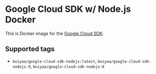 # Google Cloud SDK w/ Node.js Docker

This is Docker image for the [Google Cloud SDK](https://cloud.google.com/sdk/).

## Supported tags

* `boiyaa/google-cloud-sdk-nodejs:latest`, `boiyaa/google-cloud-sdk-nodejs:9`, `boiyaa/google-cloud-sdk-nodejs:8`
